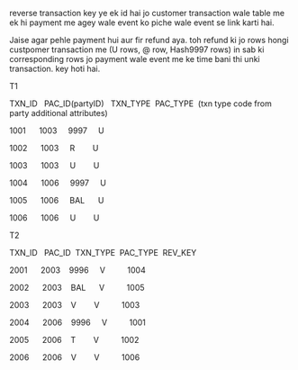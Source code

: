 
 
 
 
reverse transaction key ye ek id hai jo customer transaction wale table me ek hi payment me agey wale event ko piche wale event se link karti hai.

Jaise agar pehle payment hui aur fir refund aya. toh refund ki jo rows hongi custpomer transaction me (U rows, @ row, Hash9997 rows) in sab ki corresponding rows jo payment wale event me ke time bani thi unki transaction. key hoti hai.
 
 
 
 
 
 T1  

  

TXN_ID   PAC_ID(partyID)   TXN_TYPE  PAC_TYPE  (txn type code from party additional attributes)

  

1001      1003     9997     U

  

1002      1003     R        U

  

1003      1003     U        U

  

1004      1006     9997     U

  

1005      1006     BAL      U

  

1006      1006     U        U

  

  

  
T2

  

TXN_ID   PAC_ID  TXN_TYPE  PAC_TYPE  REV_KEY  
  
2001      2003    9996     V          1004

  

2002      2003    BAL      V          1005

  

2003      2003    V        V          1003   

  

2004      2006    9996     V          1001

  

2005      2006    T        V          1002

  

2006      2006    V        V          1006